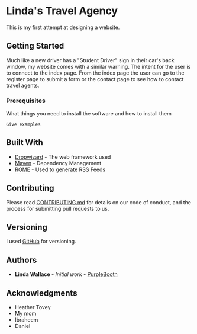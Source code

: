 # Linda's Travel Agency

This is my first attempt at designing a website.

## Getting Started

Much like a new driver has a "Student Driver" sign in their car's back window, my website comes with a similar warning.  The intent for the user is to connect to the index page.  From the index page the user can go to the register page to submit a form or the contact page to see how to contact travel agents.

### Prerequisites

What things you need to install the software and how to install them

```
Give examples
```

## Built With

* [Dropwizard](http://www.dropwizard.io/1.0.2/docs/) - The web framework used
* [Maven](https://maven.apache.org/) - Dependency Management
* [ROME](https://rometools.github.io/rome/) - Used to generate RSS Feeds

## Contributing

Please read [CONTRIBUTING.md](https://gist.github.com/PurpleBooth/b24679402957c63ec426) for details on our code of conduct, and the process for submitting pull requests to us.

## Versioning

I used [GitHub](http://github.com/) for versioning. 

## Authors

* **Linda Wallace** - *Initial work* - [PurpleBooth](https://github.com/PurpleBooth)


## Acknowledgments

* Heather Tovey
* My mom
* Ibraheem
* Daniel

